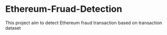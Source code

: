 # Ethereum-Fruad-Detection
This project aim to detect Ethereum fraud transaction based on transaction dataset
